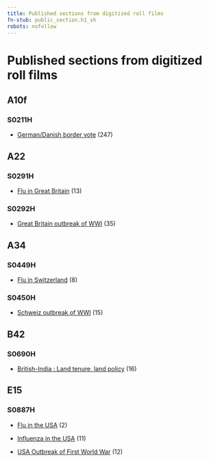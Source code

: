 ```yaml
---
title: Published sections from digitized roll films
fn-stub: public_section.h1_sh
robots: nofollow
---
```


# Published sections from digitized roll films

## A10f

### S0211H

- [German/Danish border vote](h1/sh/S0211H/0848) (247)

## A22

### S0291H

- [Flu in Great Britain](h1/sh/S0291H/1150) (13)

### S0292H

- [Great Britain outbreak of WWI](h1/sh/S0292H/0646) (35)

## A34

### S0449H

- [Flu in Switzerland](h1/sh/S0449H/1185) (8)

### S0450H

- [Schweiz outbreak of WWI](h1/sh/S0450H/0098) (15)

## B42

### S0690H

- [British-India : Land tenure, land policy](h1/sh/S0690H/0001) (16)

## E15

### S0887H

- [Flu in the USA](h1/sh/S0887H/0718) (2)

- [Influenza in the USA](h1/sh/S0887H/0724) (11)

- [USA Outbreak of First World War](h1/sh/S0887H/1174) (12)